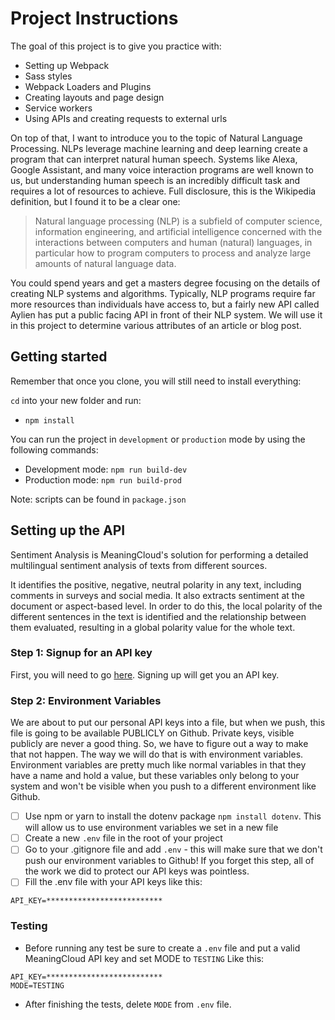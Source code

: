 # Project Instructions

The goal of this project is to give you practice with:

-   Setting up Webpack
-   Sass styles
-   Webpack Loaders and Plugins
-   Creating layouts and page design
-   Service workers
-   Using APIs and creating requests to external urls

On top of that, I want to introduce you to the topic of Natural Language Processing. NLPs leverage machine learning and deep learning create a program that can interpret natural human speech. Systems like Alexa, Google Assistant, and many voice interaction programs are well known to us, but understanding human speech is an incredibly difficult task and requires a lot of resources to achieve. Full disclosure, this is the Wikipedia definition, but I found it to be a clear one:

> Natural language processing (NLP) is a subfield of computer science, information engineering, and artificial intelligence
> concerned with the interactions between computers and human (natural) languages, in particular how to program computers to
> process and analyze large amounts of natural language data.

You could spend years and get a masters degree focusing on the details of creating NLP systems and algorithms. Typically, NLP programs require far more resources than individuals have access to, but a fairly new API called Aylien has put a public facing API in front of their NLP system. We will use it in this project to determine various attributes of an article or blog post.

## Getting started

Remember that once you clone, you will still need to install everything:

`cd` into your new folder and run:

-   `npm install`

You can run the project in `development` or `production` mode by using the following commands:

-   Development mode: `npm run build-dev`
-   Production mode: `npm run build-prod`

Note: scripts can be found in `package.json`

## Setting up the API

Sentiment Analysis is MeaningCloud's solution for performing a detailed multilingual sentiment analysis of texts from different sources.

It identifies the positive, negative, neutral polarity in any text, including comments in surveys and social media. It also extracts sentiment at the document or aspect-based level. In order to do this, the local polarity of the different sentences in the text is identified and the relationship between them evaluated, resulting in a global polarity value for the whole text.

### Step 1: Signup for an API key

First, you will need to go [here](https://www.meaningcloud.com/developer/create-account). Signing up will get you an API key.

### Step 2: Environment Variables

We are about to put our personal API keys into a file, but when we push, this file is going to be available PUBLICLY on Github. Private keys, visible publicly are never a good thing. So, we have to figure out a way to make that not happen. The way we will do that is with environment variables. Environment variables are pretty much like normal variables in that they have a name and hold a value, but these variables only belong to your system and won't be visible when you push to a different environment like Github.

-   [ ] Use npm or yarn to install the dotenv package `npm install dotenv`. This will allow us to use environment variables we set in a new file
-   [ ] Create a new `.env` file in the root of your project
-   [ ] Go to your .gitignore file and add `.env` - this will make sure that we don't push our environment variables to Github! If you forget this step, all of the work we did to protect our API keys was pointless.
-   [ ] Fill the .env file with your API keys like this:

```
API_KEY=**************************
```

### Testing

-   Before running any test be sure to create a `.env` file and put a valid MeaningCloud API key and set MODE to `TESTING` Like this:

```
API_KEY=**************************
MODE=TESTING
```

-   After finishing the tests, delete `MODE` from `.env` file.

